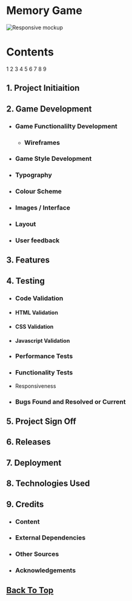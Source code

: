 # **Memory Game**

![Responsive mockup]()

# **Contents**

1 []()
2 []()
3 []()
4 []()
5 []()
6 []()
7 []()
8 []()
9 []()

## **1. Project Initiaition**

## **2. Game Development**
- ### **Game Functionalilty Development**

    - ### Wireframes

- ### **Game Style Development**
- ### Typography
- ### Colour Scheme
- ### Images / Interface
- ### Layout
- ### User feedback

## **3. Features**
## **4. Testing**
- ### **Code Validation**
- #### **HTML Validation**
- #### **CSS Validation**
- #### **Javascript Validation**
- ### **Performance Tests**
- ### **Functionality Tests**

- Responsiveness

- ### **Bugs Found and Resolved or Current**

## **5. Project Sign Off**

## **6. Releases**

## **7. Deployment**

## **8. Technologies Used**

## **9. Credits**
- ### **Content**

- ### **External Dependencies**

- ### **Other Sources**

- ### **Acknowledgements**

## [Back To Top](#Contents)